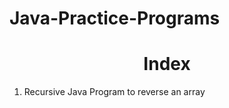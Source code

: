 # Java-Practice-Programs

<h1 align="center"> Index </h1>

1) Recursive Java Program to reverse an array
